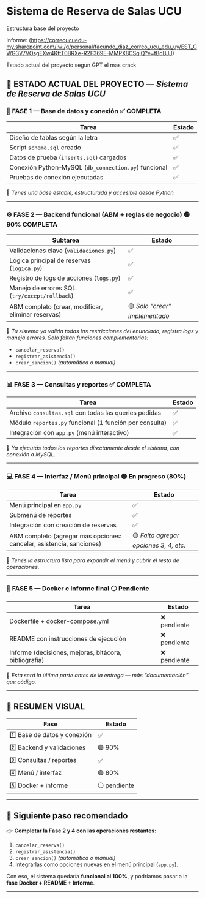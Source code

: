 # Sistema de Reserva de Salas UCU
Estructura base del proyecto

Informe:
(https://correoucuedu-my.sharepoint.com/:w:/g/personal/facundo_diaz_correo_ucu_edu_uy/EST_CWG3V7VOsgEXw4KttT0BRXe-R2F369E-MMPX8CSqlQ?e=tBdBJJ)

Estado actual del proyecto segun GPT el mas crack

## 🧭 ESTADO ACTUAL DEL PROYECTO — *Sistema de Reserva de Salas UCU*

### 🧩 **FASE 1 — Base de datos y conexión** ✅ **COMPLETA**

| Tarea                                                | Estado |
| ---------------------------------------------------- | ------ |
| Diseño de tablas según la letra                      | ✅      |
| Script `schema.sql` creado                           | ✅      |
| Datos de prueba (`inserts.sql`) cargados             | ✅      |
| Conexión Python–MySQL (`db_connection.py`) funcional | ✅      |
| Pruebas de conexión ejecutadas                       | ✅      |

💬 *Tenés una base estable, estructurada y accesible desde Python.*

---

### ⚙️ **FASE 2 — Backend funcional (ABM + reglas de negocio)** 🟢 **90% COMPLETA**

| Subtarea                                           | Estado                         |
| -------------------------------------------------- | ------------------------------ |
| Validaciones clave (`validaciones.py`)             | ✅                              |
| Lógica principal de reservas (`logica.py`)         | ✅                              |
| Registro de logs de acciones (`logs.py`)           | ✅                              |
| Manejo de errores SQL (`try/except/rollback`)      | ✅                              |
| ABM completo (crear, modificar, eliminar reservas) | 🟡 *Solo “crear” implementado* |

💬 *Tu sistema ya valida todas las restricciones del enunciado, registra logs y maneja errores. Solo faltan funciones complementarias:*

* `cancelar_reserva()`
* `registrar_asistencia()`
* `crear_sancion()` *(automática o manual)*

---

### 📊 **FASE 3 — Consultas y reportes** ✅ **COMPLETA**

| Tarea                                                   | Estado |
| ------------------------------------------------------- | ------ |
| Archivo `consultas.sql` con todas las queries pedidas   | ✅      |
| Módulo `reportes.py` funcional (1 función por consulta) | ✅      |
| Integración con `app.py` (menú interactivo)             | ✅      |

💬 *Ya ejecutás todos los reportes directamente desde el sistema, con conexión a MySQL.*

---

### 💻 **FASE 4 — Interfaz / Menú principal** 🟢 **En progreso (80%)**

| Tarea                                                                | Estado                                 |
| -------------------------------------------------------------------- | -------------------------------------- |
| Menú principal en `app.py`                                           | ✅                                      |
| Submenú de reportes                                                  | ✅                                      |
| Integración con creación de reservas                                 | ✅                                      |
| ABM completo (agregar más opciones: cancelar, asistencia, sanciones) | 🟡 *Falta agregar opciones 3, 4, etc.* |

💬 *Tenés la estructura lista para expandir el menú y cubrir el resto de operaciones.*

---

### 🧱 **FASE 5 — Docker e Informe final** ⚪ **Pendiente**

| Tarea                                                 | Estado      |
| ----------------------------------------------------- | ----------- |
| Dockerfile + docker-compose.yml                       | ❌ pendiente |
| README con instrucciones de ejecución                 | ❌ pendiente |
| Informe (decisiones, mejoras, bitácora, bibliografía) | ❌ pendiente |

💬 *Esta será la última parte antes de la entrega — más “documentación” que código.*

---

## 🚀 RESUMEN VISUAL

| Fase                         | Estado      |
| ---------------------------- | ----------- |
| 1️⃣ Base de datos y conexión | ✅           |
| 2️⃣ Backend y validaciones   | 🟢 90%      |
| 3️⃣ Consultas / reportes     | ✅           |
| 4️⃣ Menú / interfaz          | 🟢 80%      |
| 5️⃣ Docker + informe         | ⚪ pendiente |

---

## 🎯 Siguiente paso recomendado

👉 **Completar la Fase 2 y 4 con las operaciones restantes:**

1. `cancelar_reserva()`
2. `registrar_asistencia()`
3. `crear_sancion()` *(automática o manual)*
4. Integrarlas como opciones nuevas en el menú principal (`app.py`).

Con eso, el sistema quedaría **funcional al 100%**, y podríamos pasar a la **fase Docker + README + Informe**.

---

